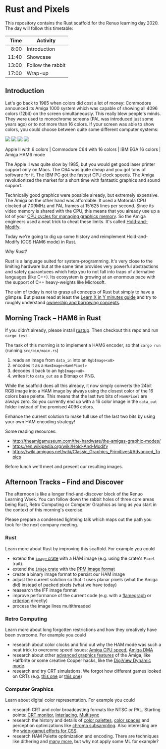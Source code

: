 # Rust and Pixels

This repository contains the Rust scaffold for the Renuo learning day 2020.
The day will follow this timetable:

| Time  | Activity          |
| ----: | ----------------- |
|  8:00 | Introduction      |
| 11:40 | Showcase          |
| 13:00 | Follow the rabbit |
| 17:00 | Wrap-up           |

## Introduction

Let's go back to 1985 when colors did cost a lot of money: Commodore announced its Amiga 1000 system which was
capable of showing all 4096 colors (12bit) on the screen simultaneously. This really blew people's minds. They were 
used to monochrome screens (PAL was introduced just some years ago) or to not more than 16 colors. If your screen was
able to show colors, you could choose between quite some different computer systems:

![](https://upload.wikimedia.org/wikipedia/commons/5/5a/Screen_color_test_AppleII_HighRes.png)
![](https://upload.wikimedia.org/wikipedia/commons/e/ef/Screen_color_test_Commodore64_Multicolor.png)
![](https://upload.wikimedia.org/wikipedia/commons/7/7b/Screen_color_test_EGA_16colors.png)
![](https://upload.wikimedia.org/wikipedia/commons/b/be/Screen_color_test_Amiga_4096colors_HAM.png)

Apple II with 6 colors | Commodore C64 with 16 colors | IBM EGA 16 colors | Amiga HAM6 mode

The Apple II was quite slow by 1985, but you would get good laser printer support only on Macs. The C64 was quite
cheap and you got tons of software for it. The IBM PC got the fastest CPU clock speeds. The Amiga revolutionized
the market for a short time with fantastic graphics and sound support.

Technically good graphics were possible already, but extremely expensive. The Amiga on the other hand was affordable.
It used a Motorola CPU clocked at 7.09MHz and PAL frames at 15'625 lines per second. Since its video memory is shared
with the CPU, this means that you already use up a lot of your [CPU cycles for managing graphics memory](https://retrocomputing.stackexchange.com/a/2149). So the Amiga engineers used a neat trick to cheat these limits.
It's called [Hold-and-Modify](https://en.wikipedia.org/wiki/Hold-And-Modify).

Today we're going to dig up some history and reimplement Hold-and-Modify (OCS HAM6 mode) in Rust.

_Why Rust?_

Rust is a language suited for system-programming. It's very close to the limiting hardware but at the same
time provides very powerful abstractions and safety guarantuees which help you to not fall into traps of
alternative languages (like C++). Its ecosystem is growing at an enormous pace with the support of C++ heavy-weights
like Microsoft.

The aim of today is not to grasp all concepts of Rust but simply to have a glimpse. But please read at least
the [Learn X in Y minutes guide](https://learnxinyminutes.com/docs/rust/) and try to roughly understand [ownership and borrowing concepts](https://doc.rust-lang.org/1.30.0/book/first-edition/ownership.html).

## Morning Track – HAM6 in Rust

If you didn't already, please install [rustup](https://www.rust-lang.org/tools/install).
Then checkout this repo and run `cargo test`.

The task of this morning is to implement a HAM6 encoder, so that `cargo run` (running `src/bin/main.rs`)

1. reads an image from `data_in` into an `RgbImage<u8>`
1. encodes it as a `HamImage<Ham6Pixel>`
1. decodes it back to an `RgbImage<u8>`
1. writes it to `data_out` as a Bitmap or PNG.

While the scaffold does all this already, it now simply converts the 24bit RGB image into a HAM image by
always using the closest color of the 16 colors base palette. This means that the last two bits of
`Ham6Pixel` are always zero. So you currently end up with a 16 color image in the `data_out` folder
instead of the promised 4096 colors.

Enhance the current solution to make full use of the last two bits by using your own HAM encoding strategy!

Some reading resources:

* http://theamigamuseum.com/the-hardware/the-amigas-graphic-modes/
* https://en.wikipedia.org/wiki/Hold-And-Modify
* https://wiki.amigaos.net/wiki/Classic_Graphics_Primitives#Advanced_Topics

Before lunch we'll meet and present our resulting images.

## Afternoon Tracks – Find and Discover

The afternoon is like a longer find-and-discover block of the Renuo Learning Week. You can follow down
the rabbit holes of three core areas being Rust, Retro Computing or Computer Graphics as long
as you start in the context of this morning's exercise.

Please prepare a condensed lightning talk which maps out the path you took for the next company meeting.

### Rust

Learn more about Rust by improving this scaffold. For example you could

* extend the [`image` crate](https://docs.rs/image/0.23.4/image/) with a HAM image (e.g. using the crate's `Pixel` trait).
* extend the [`image` crate](https://docs.rs/image/0.23.4/image/) with the [PPM image format](http://netpbm.sourceforge.net/doc/ppm.html#plainppm)
* create a binary image format to persist our HAM image
* adjust the current solution so that it uses planar pixels (what the Amiga did) instead of packed pixels (what we have today)
* reasearch the IFF image format
* improve performance of the current code (e.g. with a [flamegraph](https://github.com/flamegraph-rs/flamegraph)
  or [criterion](https://docs.rs/criterion/0.3.2/criterion/) directly)
* process the image lines multithreaded

### Retro Computing

Learn more about long forgotten restrictions and how they creatively have been overcome. For example you could

* research about color clocks and find out why the HAM mode was such a neat trick to overcome
  speed issues:
  [Amiga CPU speed](https://retrocomputing.stackexchange.com/a/2149),
  [Amiga DMA](http://amigadev.elowar.com/read/ADCD_2.1/Hardware_Manual_guide/node012A.html)
* research about other [advanced graphics features](https://wiki.amigaos.net/wiki/Classic_Graphics_Primitives#Advanced_Topics)
  of the Amiga, like Halfbrite or some creative Copper hacks, like the [DigiView Dynamic mode](https://amigalove.com/viewtopic.php?f=7&t=620).
* research and try CRT simulations. We forgot how different games looked on CRTs (e.g. [this one](https://www.gamasutra.com/blogs/KylePittman/20150420/241442/CRT_Simulation_in_Super_Win_the_Game.php) or
  [this one](https://web.archive.org/web/20180927020443/http://www.piratehearts.com/blog/2014/03/28/crt-simulation/))

### Computer Graphics

Learn about digital color representation. For example you could

* research CRT and color broadcasting formats like NTSC or PAL.
  Starting points:
  [CRT monitor](https://en.wikipedia.org/wiki/Cathode-ray_tube),
  [Interlacing](https://en.wikipedia.org/wiki/Interlaced_video),
  [Multisync](https://en.wikipedia.org/wiki/Multisync_monitor)
* research the history and details of
  [color palettes](https://en.wikipedia.org/wiki/List_of_16-bit_computer_color_palettes),
  [color spaces](https://de.wikipedia.org/wiki/Farbraum) and perception optimizations like
  [chroma subsampling](https://github.com/leandromoreira/digital_video_introduction#chroma-subsampling).
  Also interesting are the [wide-gamut efforts for CSS](https://webkit.org/blog/6682/improving-color-on-the-web).
* research HAM Palette optimization and encoding. There are techniques like dithering and
  [many more](http://mrsebe.bplaced.net/blog/wordpress/?p=1339), but why not apply some ML for example?
